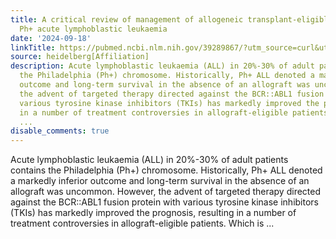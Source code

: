 ```yaml
---
title: A critical review of management of allogeneic transplant-eligible adults with
  Ph+ acute lymphoblastic leukaemia
date: '2024-09-18'
linkTitle: https://pubmed.ncbi.nlm.nih.gov/39289867/?utm_source=curl&utm_medium=rss&utm_campaign=pubmed-2&utm_content=1FakS-2QOkCT8HsMOQP1bCRQ4YzyumYOmxmF0moLsQ3dFB1E9V&fc=20220326224207&ff=20240918184842&v=2.18.0.post9+e462414
source: heidelberg[Affiliation]
description: Acute lymphoblastic leukaemia (ALL) in 20%-30% of adult patients contains
  the Philadelphia (Ph+) chromosome. Historically, Ph+ ALL denoted a markedly inferior
  outcome and long-term survival in the absence of an allograft was uncommon. However,
  the advent of targeted therapy directed against the BCR::ABL1 fusion protein with
  various tyrosine kinase inhibitors (TKIs) has markedly improved the prognosis, resulting
  in a number of treatment controversies in allograft-eligible patients. Which is
  ...
disable_comments: true
---
```

Acute lymphoblastic leukaemia (ALL) in 20%-30% of adult patients contains the Philadelphia (Ph+) chromosome. Historically, Ph+ ALL denoted a markedly inferior outcome and long-term survival in the absence of an allograft was uncommon. However, the advent of targeted therapy directed against the BCR::ABL1 fusion protein with various tyrosine kinase inhibitors (TKIs) has markedly improved the prognosis, resulting in a number of treatment controversies in allograft-eligible patients. Which is ...